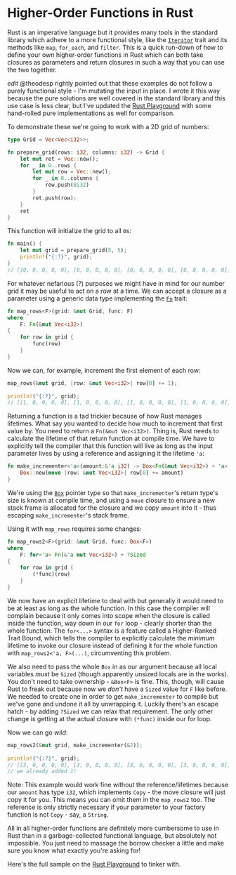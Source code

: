 # Higher-Order Functions in Rust

Rust is an imperative language but it provides many tools in the standard library which adhere to a more functional style, like the [`Iterator`](https://doc.rust-lang.org/std/iter/trait.Iterator.html) trait and its methods like `map`, `for_each`, and `filter`.  This is a quick run-down of how to define your own higher-order functions in Rust which can both take closures as parameters and return closures in such a way that you can use the two together.

*edit* @theodesp rightly pointed out that these examples do not follow a purely functional style - I'm mutating the input in place.  I wrote it this way because the pure solutions are well covered in the standard library and this use case is less clear, but I've updated the [Rust Playground](https://play.integer32.com/?version=stable&mode=debug&edition=2015&gist=8639706958a3b51389474b328331d9d8) with some hand-rolled pure implementations as well for comparison.

To demonstrate these we're going to work with a 2D grid of numbers:

```rust
type Grid = Vec<Vec<i32>>;

fn prepare_grid(rows: i32, columns: i32) -> Grid {
    let mut ret = Vec::new();
    for _ in 0..rows {
        let mut row = Vec::new();
        for _ in 0..columns {
            row.push(0i32)
        }
        ret.push(row);
    }
    ret
}
```

This function will initialize the grid to all `0`s:

```rust
fn main() {
    let mut grid = prepare_grid(5, 5);
    println!("{:?}", grid);
}
// [[0, 0, 0, 0, 0], [0, 0, 0, 0, 0], [0, 0, 0, 0, 0], [0, 0, 0, 0, 0], [0, 0, 0, 0, 0]]
```

For whatever nefarious (?) purposes we might have in mind for our number grid it may be useful to act on a row at a time.  We can accept a closure as a parameter using a generic data type implementing the [`Fn`](https://doc.rust-lang.org/std/ops/trait.Fn.html) trait:

```rust
fn map_rows<F>(grid: &mut Grid, func: F)
where
    F: Fn(&mut Vec<i32>)
{
    for row in grid {
        func(row)
    }
}
```

Now we can, for example, increment the first element of each row:

```rust
map_rows(&mut grid, |row: &mut Vec<i32>| row[0] += 1);
    
println!("{:?}", grid);
// [[1, 0, 0, 0, 0], [1, 0, 0, 0, 0], [1, 0, 0, 0, 0], [1, 0, 0, 0, 0], [1, 0, 0, 0, 0]]
```

Returning a function is a tad trickier because of how Rust manages lifetimes.  What say you wanted to decide how much to increment that first value by.  You need to return a `Fn(&mut Vec<i32>)`.  Thing is, Rust needs to calculate the lifetime of that return function at compile time.  We have to explicitly tell the compiler that this function will live as long as the input parameter lives by using a reference and assigning it the lifetime `'a`:

```rust
fn make_incrementer<'a>(amount:&'a i32) -> Box<Fn(&mut Vec<i32>) + 'a> {
    Box::new(move |row: &mut Vec<i32>| row[0] += amount)
}
```

We're using the [`Box`](https://doc.rust-lang.org/std/boxed/index.html) pointer type so that `make_incrementer`'s return type's size is known at compile time, and using a `move` closure to ensure a new stack frame is allocated for the closure and we copy `amount` into it - thus escaping `make_incrementer`'s stack frame.

Using it with `map_rows` requires some changes:

```rust
fn map_rows2<F>(grid: &mut Grid, func: Box<F>)
where
    F: for<'a> Fn(&'a mut Vec<i32>) + ?Sized
{
    for row in grid {
        (*func)(row)
    }
}
``` 
We now have an explicit lifetime to deal with but generally it would need to be at least as long as the whole function.  In this case the compiler will complain because it only comes into scope when the closure is called inside the function, way down in our `for` loop - clearly shorter than the whole function.  The `for<...>` syntax is a feature called a Higher-Ranked Trait Bound, which tells the compiler to explicitly calculate the *minimum* lifetime to invoke our closure instead of defining it for the whole function with `map_rows2<'a, F>(...)`, circumventing this problem.

We also need to pass the whole `Box` in as our argument because all local variables *must* be `Sized` (though apparently unsized locals are in the works).  You don't need to take ownership - `&Box<F>` is fine.  This, though, will cause Rust to freak out because now we *don't* have a `Sized` value for `F` like before.  We needed to create one in order to get `make_incrementer` to compile but we've gone and undone it all by unwrapping it.  Luckily there's an escape hatch - by adding `?Sized` we can relax that requirement.  The only other change is getting at the actual closure with `(*func)` inside our for loop.

Now we can go *wild*:

```rust
map_rows2(&mut grid, make_incrementer(&2));
    
println!("{:?}", grid);
// [[3, 0, 0, 0, 0], [3, 0, 0, 0, 0], [3, 0, 0, 0, 0], [3, 0, 0, 0, 0], [3, 0, 0, 0, 0]]
// we already added 1!
```

Note: This example would work fine without the reference/lifetimes because our `amount` has type `i32`, which implements `Copy` - the move closure will just copy it for you.  This means you can omit them in the `map_rows2` too.  The reference is only strictly necessary if your parameter to your factory function is not `Copy` - say, a `String`.


All in all higher-order functions are definitely more cumbersome to use in Rust than in a garbage-collected functional language, but absolutely not impossible.  You just need to massage the borrow checker a little and make sure you know what exactly you're asking for!

Here's the full sample on the [Rust Playground](https://play.integer32.com/?version=stable&mode=debug&edition=2015&gist=8639706958a3b51389474b328331d9d8) to tinker with.